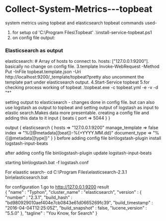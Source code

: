 # Collect-System-Metrics---topbeat
system metrics using topbeat and elasticsearch
topbeat commands used-
1. for setup
cd 'C:\Program Files\Topbeat'
.\install-service-topbeat.ps1
2. on config file
  output:
  ### Elasticsearch as output
  elasticsearch:
    # Array of hosts to connect to.
     hosts: ["127.0.0.1:9200"]. basically no change on config file.
3.template 
   Invoke-WebRequest -Method Put -InFile topbeat.template.json -Uri http://localhost:9200/_template/topbeat?pretty
  also uncomment the template part under elasticsearch output.
4.Start-Service topbeat
5.for checking process working of topbeat
  .\topbeat.exe -c topbeat.yml -e -v -d "*"

setting output to elasticsearch - changes done in config file.
but can also use logstash as output to topbeat and setting output of logstash as input to elastic search.Makes data more presentable.
creating a config file and adding this data to it
input {
  beats {
    port => 5044
  }
}

output {
  elasticsearch {
    hosts => "127.0.0.1:9200"
    manage_template => false
    index => "%{[@metadata][beat]}-%{+YYYY.MM.dd}"
    document_type => "%{[@metadata][type]}"
  }
}
 before adding config file
bin\logstash-plugin install logstash-input-beats

after adding config file
bin\logstash-plugin update logstash-input-beats

starting
bin\logstash.bat -f logstash.conf

For elaastic search-
cd C:\Program Files\elasticsearch-2.3.1
bin\elasticsearch.bat

for configuration 
1.go to http://127.0.0.1:9200
result  
{
  "name" : "Typhon",
  "cluster_name" : "elasticsearch",
  "version" : {
    "number" : "2.3.1",
    "build_hash" : "bd980929010aef404e7cb0843e61d0665269fc39",
    "build_timestamp" : "2016-04-04T12:25:05Z",
    "build_snapshot" : false,
    "lucene_version" : "5.5.0"
  },
  "tagline" : "You Know, for Search"
}


